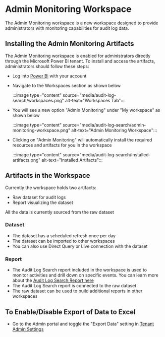 # Admin Monitoring Workspace
   
The Admin Monitoring workspace is a new workspace designed to provide administrators with monitoring capabilities for audit log data. 

## Installing the Admin Monitoring Artifacts

The Admin Monitoring workspace is enabled for administrators directly through the Microsoft Power BI tenant. To install and access the artifacts, administrators should follow these steps:

- Log into [Power BI](https://app.powerbi.com/) with your account
- Navigate to the Workspaces section as shown below

  :::image type="content" source="media/audit-log-search/workspaces.png" alt-text="Workspaces Tab":::

- You will see a new option "Admin Monitoring" under "My workspace" as shown below

  :::image type="content" source="media/audit-log-search/admin-monitoring-workspace.png" alt-text="Admin Monitoring Workspace":::

- Clicking on "Admin Monitoring" will automatically install the required resources and artifacts for you in the workspace

  :::image type="content" source="media/audit-log-search/installed-artifacts.png" alt-text="Installed Artifacts":::

## Artifacts in the Workspace

Currently the workspace holds two artifacts:
- Raw dataset for audit logs
- Report visualizing the dataset

All the data is currently sourced from the raw dataset

### Dataset

- The dataset has a scheduled refresh once per day
- The dataset can be imported to other workspaces
- You can also use Direct Query or Live connection with the dataset


### Report

- The Audit Log Search report included in the workspace is used to monitor activities and drill down on specific events. You can learn more about the [Audit Log Search Report here](https://dev.azure.com/bhmerc/BYOLATemplateApps/_wiki/wikis/BYOLATemplateApps.wiki/56/Audit-Log-Search-Report)
- The Audit Log Search report is connected to the raw dataset
- The raw dataset can be used to build additional reports in other workspaces


## To Enable/Disable Export of Data to Excel

- Go to the Admin portal and toggle the "Export Data" setting in [Tenant Admin Settings](https://docs.microsoft.com/en-us/power-bi/guidance/admin-tenant-settings#export-data)




